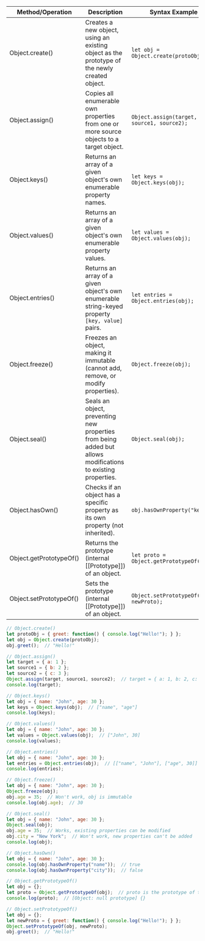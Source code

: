 | Method/Operation        | Description                                                                                                  | Syntax Example                             |
| ----------------------- | ------------------------------------------------------------------------------------------------------------ | ------------------------------------------ |
| Object.create()         | Creates a new object, using an existing object as the prototype of the newly created object.                 | `let obj = Object.create(protoObj);`       |
| Object.assign()         | Copies all enumerable own properties from one or more source objects to a target object.                     | `Object.assign(target, source1, source2);` |
| Object.keys()           | Returns an array of a given object's own enumerable property names.                                          | `let keys = Object.keys(obj);`             |
| Object.values()         | Returns an array of a given object's own enumerable property values.                                         | `let values = Object.values(obj);`         |
| Object.entries()        | Returns an array of a given object's own enumerable string-keyed property `[key, value]` pairs.              | `let entries = Object.entries(obj);`       |
| Object.freeze()         | Freezes an object, making it immutable (cannot add, remove, or modify properties).                           | `Object.freeze(obj);`                      |
| Object.seal()           | Seals an object, preventing new properties from being added but allows modifications to existing properties. | `Object.seal(obj);`                        |
| Object.hasOwn()         | Checks if an object has a specific property as its own property (not inherited).                             | `obj.hasOwnProperty("key");`               |
| Object.getPrototypeOf() | Returns the prototype (internal [[Prototype]]) of an object.                                                 | `let proto = Object.getPrototypeOf(obj);`  |
| Object.setPrototypeOf() | Sets the prototype (internal [[Prototype]]) of an object.                                                    | `Object.setPrototypeOf(obj, newProto);`    |
```js
// Object.create()
let protoObj = { greet: function() { console.log("Hello!"); } };
let obj = Object.create(protoObj);
obj.greet();  // "Hello!"

// Object.assign()
let target = { a: 1 };
let source1 = { b: 2 };
let source2 = { c: 3 };
Object.assign(target, source1, source2);  // target = { a: 1, b: 2, c: 3 }
console.log(target);

// Object.keys()
let obj = { name: "John", age: 30 };
let keys = Object.keys(obj);  // ["name", "age"]
console.log(keys);

// Object.values()
let obj = { name: "John", age: 30 };
let values = Object.values(obj);  // ["John", 30]
console.log(values);

// Object.entries()
let obj = { name: "John", age: 30 };
let entries = Object.entries(obj);  // [["name", "John"], ["age", 30]]
console.log(entries);

// Object.freeze()
let obj = { name: "John", age: 30 };
Object.freeze(obj);
obj.age = 35;  // Won't work, obj is immutable
console.log(obj.age);  // 30

// Object.seal()
let obj = { name: "John", age: 30 };
Object.seal(obj);
obj.age = 35;  // Works, existing properties can be modified
obj.city = "New York";  // Won't work, new properties can't be added
console.log(obj);

// Object.hasOwn()
let obj = { name: "John", age: 30 };
console.log(obj.hasOwnProperty("name"));  // true
console.log(obj.hasOwnProperty("city"));  // false

// Object.getPrototypeOf()
let obj = {};
let proto = Object.getPrototypeOf(obj);  // proto is the prototype of the object
console.log(proto);  // [Object: null prototype] {}

// Object.setPrototypeOf()
let obj = {};
let newProto = { greet: function() { console.log("Hello!"); } };
Object.setPrototypeOf(obj, newProto);
obj.greet();  // "Hello!"

```